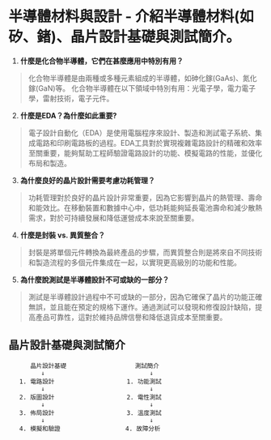 # 半導體材料與設計 - 介紹半導體材料(如矽、鍺)、晶片設計基礎與測試簡介。


1. **什麼是化合物半導體，它們在甚麼應用中特別有用？**
>化合物半導體是由兩種或多種元素組成的半導體，如砷化鎵(GaAs)、氮化鎵(GaN)等。
>化合物半導體在以下領域中特別有用：光電子學，電力電子學，雷射技術，電子元件。

2. **什麼是EDA？為什麼如此重要?**
>電子設計自動化（EDA）是使用電腦程序來設計、製造和測試電子系統、集成電路和印刷電路板的過程。EDA工具對於實現複雜電路設計的精確和效率至關重要，能夠幫助工程師驗證電路設計的功能、模擬電路的性能，並優化布局和製造。

3. **為什麼良好的晶片設計需要考慮功耗管理？**
> 功耗管理對於良好的晶片設計非常重要，因為它影響到晶片的熱管理、壽命和能效比。在移動裝置和數據中心中，低功耗能夠延長電池壽命和減少散熱需求，對於可持續發展和降低運營成本來說至關重要。
 
4. **什麼是封裝 vs. 異質整合？**
> 封裝是將單個元件轉換為最終產品的步驟，而異質整合則是將來自不同技術和製造流程的多個元件集成在一起，以實現更高級別的功能和性能。

5. **為什麼說測試是半導體設計不可或缺的一部分？**
> 測試是半導體設計過程中不可或缺的一部分，因為它確保了晶片的功能正確無誤，並且能在預定的規格下運作。通過測試可以發現和修復設計缺陷，提高產品可靠性，這對於維持品牌信譽和降低退貨成本至關重要。

## 晶片設計基礎與測試簡介

          晶片設計基礎                   測試簡介
             ↓                             ↓
       1. 電路設計                    1. 功能測試
             ↓                             ↓
       2. 版圖設計                    2. 電性測試
             ↓                             ↓
       3. 佈局設計                    3. 溫度測試
             ↓                             ↓
       4. 模擬和驗證                  4. 故障分析
